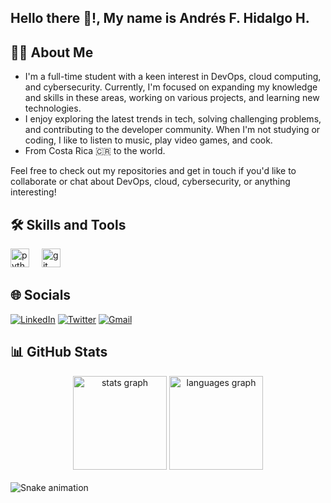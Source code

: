 <h2 align="left">Hello there 👋!, My name is Andrés F. Hidalgo H.</h2>

## 🧑‍💻 About Me
- I'm a full-time student with a keen interest in DevOps, cloud computing, and cybersecurity. Currently, I'm focused on expanding my knowledge and skills in these areas, working on various projects, and learning new technologies.
- I enjoy exploring the latest trends in tech, solving challenging problems, and contributing to the developer community. When I'm not studying or coding, I like to listen to music, play video games, and cook.
- From Costa Rica 🇨🇷 to the world.

Feel free to check out my repositories and get in touch if you'd like to collaborate or chat about DevOps, cloud, cybersecurity, or anything interesting!

## 🛠️ Skills and Tools
<div align="left">
  <img src="https://cdn.jsdelivr.net/gh/devicons/devicon/icons/python/python-original.svg" height="30" alt="python logo"  />
  <img width="12" />
  <img src="https://cdn.jsdelivr.net/gh/devicons/devicon/icons/git/git-original.svg" height="30" alt="git logo"  />
  <img width="12" />
  <!-- Add more icons as needed -->
</div>

## 🌐 Socials
[![LinkedIn](https://img.shields.io/static/v1?message=LinkedIn&logo=linkedin&label=&color=0077B5&logoColor=white&labelColor=&style=for-the-badge)](https://www.linkedin.com/in/felipe-hidalgo-hern%C3%A1ndez-703b5a1a0/)
[![Twitter](https://img.shields.io/static/v1?message=Twitter&logo=twitter&label=&color=1DA1F2&logoColor=white&labelColor=&style=for-the-badge)](https://x.com/AndrsFe89388701)
[![Gmail](https://img.shields.io/static/v1?message=Gmail&logo=gmail&label=&color=D14836&logoColor=white&labelColor=&style=for-the-badge)](felipehidalgohernandez96@gmail.com)

## 📊 GitHub Stats
<div align="center">
  <img src="https://github-readme-stats.vercel.app/api?username=AFHH999&hide_title=false&hide_rank=false&show_icons=true&include_all_commits=true&count_private=true&disable_animations=false&theme=dracula&locale=en&hide_border=false" height="150" alt="stats graph"  />
  <img src="https://github-readme-stats.vercel.app/api/top-langs?username=AFHH999&locale=en&hide_title=false&layout=compact&card_width=320&langs_count=5&theme=dracula&hide_border=false" height="150" alt="languages graph"  />
</div>

<br clear="both">
<img src="https://raw.githubusercontent.com/maurodesouza/maurodesouza/output/snake.svg" alt="Snake animation" />
